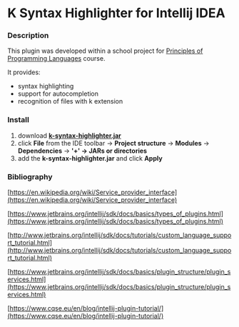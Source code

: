 # K Syntax Highlighter for Intellij IDEA

### Description
This plugin was developed within a school project for [Principles of Programming Languages](https://profs.info.uaic.ro/~arusoaie.andrei/lectures/PLP/2017/plp.html) course.

It provides:
- syntax highlighting
- support for autocompletion
- recognition of files with k extension

### Install
1. download [**k-syntax-highlighter.jar**](https://github.com/ioanabirsan/K-Syntax-Highlighter-for-Intellij-IDEA/blob/master/MyPlugin/k-syntax-highlighter.jar)
2. click **File** from the IDE toolbar -> **Project structure** -> **Modules** -> **Dependencies** -> **'+' → JARs or directories**
3. add the **k-syntax-highlighter.jar** and click **Apply**

### Bibliography
[https://en.wikipedia.org/wiki/Service_provider_interface](https://en.wikipedia.org/wiki/Service_provider_interface)

[https://www.jetbrains.org/intellij/sdk/docs/basics/types_of_plugins.html](https://www.jetbrains.org/intellij/sdk/docs/basics/types_of_plugins.html)

[http://www.jetbrains.org/intellij/sdk/docs/tutorials/custom_language_support_tutorial.html](http://www.jetbrains.org/intellij/sdk/docs/tutorials/custom_language_support_tutorial.html)

[https://www.jetbrains.org/intellij/sdk/docs/basics/plugin_structure/plugin_services.html](https://www.jetbrains.org/intellij/sdk/docs/basics/plugin_structure/plugin_services.html)

[https://www.cqse.eu/en/blog/intellij-plugin-tutorial/](https://www.cqse.eu/en/blog/intellij-plugin-tutorial/)


